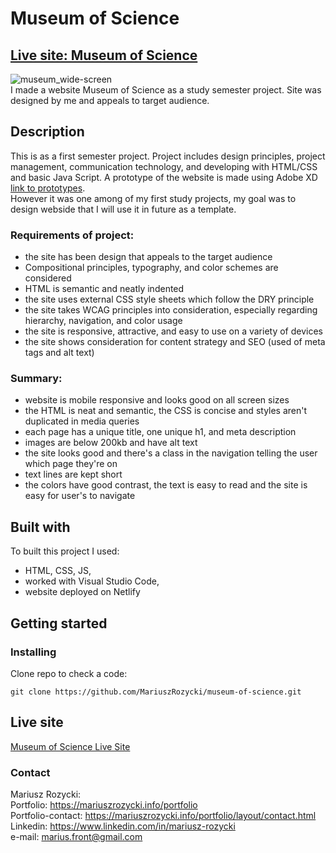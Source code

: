 # Museum of Science
## [Live site: Museum of Science](https://wizardly-hugle-cb8551.netlify.app/)
![museum_wide-screen](https://user-images.githubusercontent.com/55709542/224541806-bc8a9e3a-8ff3-40df-afcc-207f25325037.jpg) <br>
I made a website Museum of Science as a study semester project. Site was designed by me and appeals to target audience.

## Description
This is as a first semester project. Project includes design principles, project management, communication technology, and developing with HTML/CSS and basic Java Script. 
A prototype of the website is made using Adobe XD [link to prototypes](https://xd.adobe.com/view/233a9331-2653-4c76-80d0-bb6d72fadf3d-7669). <br>
However it was one among of my first study projects, my goal was to design webside that I will use it in future as a template. 

### Requirements of project:
- the site has been design that appeals to the target audience
- Compositional principles, typography, and color schemes are considered
- HTML is semantic and neatly indented
- the site uses external CSS style sheets which follow the DRY principle
- the site takes WCAG principles into consideration, especially regarding hierarchy, navigation, and color usage
- the site is responsive, attractive, and easy to use on a variety of devices
- the site shows consideration for content strategy and SEO (used of meta tags and alt text)

### Summary:
- website is mobile responsive and looks good on all screen sizes
- the HTML is neat and semantic, the CSS is concise and styles aren't duplicated in media queries
- each page has a unique title, one unique h1, and meta description
- images are below 200kb and have alt text
- the site looks good and there's a class in the navigation telling the user which page they're on
- text lines are kept short
- the colors have good contrast, the text is easy to read and the site is easy for user's to navigate

## Built with
To built this project I used:
- HTML, CSS, JS,
- worked with Visual Studio Code,
- website deployed on Netlify

## Getting started

### Installing
Clone repo to check a code:<br>
```
git clone https://github.com/MariuszRozycki/museum-of-science.git
```

## Live site <br>
[Museum of Science Live Site](https://wizardly-hugle-cb8551.netlify.app/)


### Contact
Mariusz Rozycki: <br>
Portfolio: https://mariuszrozycki.info/portfolio <br>
Portfolio-contact: https://mariuszrozycki.info/portfolio/layout/contact.html <br>
Linkedin: https://www.linkedin.com/in/mariusz-rozycki <br>
e-mail: <marius.front@gmail.com>
